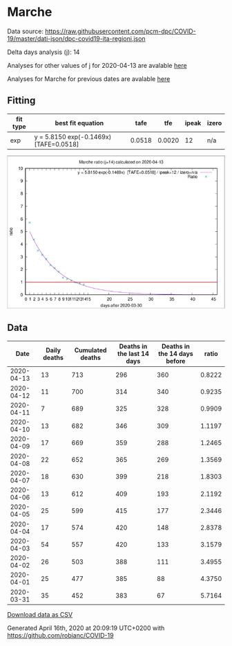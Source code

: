 # Marche

Data source: https://raw.githubusercontent.com/pcm-dpc/COVID-19/master/dati-json/dpc-covid19-ita-regioni.json

Delta days analysis (j): 14

Analyses for other values of j for 2020-04-13 are avalable [here](../2020-04-13/README.md)

Analyses for Marche for previous dates are avalable [here](../README.md)

## Fitting 
|fit type|best fit equation|tafe|tfe|ipeak|izero|
|-------|-----|--------|------|---|---|
|exp|y = 5.8150 exp(-0.1469x)  [TAFE=0.0518]|0.0518|0.0020|12|n/a|

![Plot](COVID-19_marche_j14_2020-04-13.png)

## Data
|Date|Daily deaths|Cumulated deaths|Deaths in the last 14 days|Deaths in the 14 days before|ratio|
|----|----------|-----------|-------|--------------------|-----|
|2020-04-13|13|713|296|360|0.8222|
|2020-04-12|11|700|314|340|0.9235|
|2020-04-11|7|689|325|328|0.9909|
|2020-04-10|13|682|346|309|1.1197|
|2020-04-09|17|669|359|288|1.2465|
|2020-04-08|22|652|365|269|1.3569|
|2020-04-07|18|630|399|218|1.8303|
|2020-04-06|13|612|409|193|2.1192|
|2020-04-05|25|599|415|177|2.3446|
|2020-04-04|17|574|420|148|2.8378|
|2020-04-03|54|557|420|133|3.1579|
|2020-04-02|26|503|388|111|3.4955|
|2020-04-01|25|477|385|88|4.3750|
|2020-03-31|35|452|383|67|5.7164|

[Download data as CSV](COVID-19_marche_j14_2020-04-13.csv)

Generated April 16th, 2020 at 20:09:19 UTC+0200 with https://github.com/robianc/COVID-19
